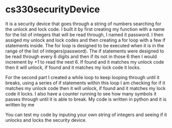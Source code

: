 # cs330securityDevice
It is a security device that goes through a string of numbers searching for the unlock and lock code. I built it by first creating my function with a name for the list of integers that will be read through, I named it password. I then assiged my unlock and lock codes and then creating a for loop with a few if statements inside. The for loop is designed to be executed when it is in the range of the list of integers(password). The if statements were designed to be read through every 6 digits and then if its not in those 6 then I would increment by +1 to read the next 6. If found and it matches my unlock code then it will unlock, if found and it matches my lock code it locks. 

For the second part I created a while loop to keep looping through until it breaks, using a series of if statements within this loop I am checking for if it matches my unlock code then it will unlock, if found and it matches my lock code it locks. I also have a counter running to see how many symbols it passes through until it is able to break. 
My code is written in python and it is written by me

You can test my code by inputing your own string of integers and seeing if it unlocks and locks the security device. 
